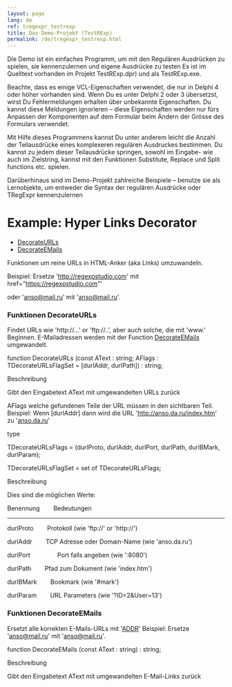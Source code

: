 ```yaml
---
layout: page
lang: de
ref: tregexpr_testrexp
title: Das Demo-Projekt (TestRExp)
permalink: /de/tregexpr_testrexp.html
---
```


Die Demo ist ein einfaches Programm, um mit den Regulären Ausdrücken zu
spielen, sie kennenzulernen und eigene Ausdrücke zu testen Es ist im
Quelltext vorhanden im Projekt TestRExp.dpr) und als TestRExp.exe.

Beachte, dass es einige VCL-Eigenschaften verwendet, die nur in Delphi 4
oder höher vorhanden sind. Wenn Du es unter Delphi 2 oder 3 übersetzst,
wirst Du Fehlermeldungen erhalten über unbekannte Eigenschaften. Du
kannst diese Meldungen ignorieren – diese Eigenschaften werden nur fürs
Anpassen der Komponenten auf dem Formular beim Ändern der Grösse des
Formulars verwendet.

Mit Hilfe dieses Programmens kannst Du unter anderem leicht die Anzahl
der Teilausdrücke eines komplexeren regulären Ausdruckes bestimmen. Du
kannst zu jedem dieser Teilausdrücke springen, sowohl im Eingabe- wie
auch im Zielstring, kannst mit den Funktionen Substitute, Replace und
Split functions etc. spielen.

Darüberhinaus sind im Demo-Projekt zahlreiche Beispiele – benutze sie
als Lernobjekte, um entweder die Syntax der regulären Ausdrücke oder
TRegExpr kennenzulernen

Example: Hyper Links Decorator
==============================
* [DecorateURLs](#decorateurls)  
* [DecorateEMails](#decorateemails)

Funktionen um reine URLs in HTML-Anker (aka Links) umzuwandeln.

Beispiel: Ersetze 'http://regexpstudio.com' mit
href="https://regexpstudio.com"'

oder 'anso@mail.ru' mit '<a
href="mailto:anso@mail.ru">anso@mail.ru</a>'.

<a name="decorateurls"></a>
### Funktionen DecorateURLs

Findet URLs wie 'http://...' or 'ftp://..', aber auch solche, die mit
'www.' Beginnen. E-Mailadressen werden mit der Function
[DecorateEMails](#hyperlinksdecorator.html#decorateemails) umgewandelt.

function DecorateURLs (const AText : string; AFlags :
TDecorateURLsFlagSet = \[durlAddr, durlPath\]) : string;

Beschreibung

Gibt den Eingabetext AText mit umgewandelten URLs zurück

AFlags welche gefundenen Teile der URL müssen in den sichtbaren Teil.
Beispiel: Wenn \[durlAddr\] dann wird die URL
'http://anso.da.ru/index.htm' zu '<a
href="http://anso.da.ru/index.htm">anso.da.ru</a>'

type

 TDecorateURLsFlags = (durlProto, durlAddr, durlPort, durlPath,
durlBMark, durlParam);

 TDecorateURLsFlagSet = set of TDecorateURLsFlags;

Beschreibung

Dies sind die möglichen Werte:

Benennung        Bedeutungen

------------------------------------------------------------------------

durlProto        Protokoll (wie 'ftp://' or 'http://')

durlAddr        TCP Adresse oder Domain-Name (wie 'anso.da.ru')

durlPort                Port falls angeben (wie ':8080')

durlPath        Pfad zum Dokument (wie 'index.htm')

durlBMark        Bookmark (wie '\#mark')

durlParam        URL Parameters (wie '?ID=2&User=13')
 
<a name="decorateemails"></a>
### Funktionen DecorateEMails
Ersetzt alle korrekten E-Mails-URLs mit '<a
href="mailto:ADDR">ADDR</a>' Beispiel: Ersetze 'anso@mail.ru'
mit '<a href="mailto:anso@mail.ru">anso@mail.ru</a>'.

function DecorateEMails (const AText : string) : string;

Beschreibung

Gibt den Eingabetext AText mit umgewandelten E-Mail-Links zurück

